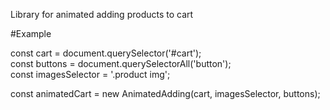Library for animated adding products to cart

#Example

const cart = document.querySelector('#cart'); <br/>
const buttons = document.querySelectorAll('button'); <br/>
const imagesSelector = '.product img'; <br/>

const animatedCart = new AnimatedAdding(cart, imagesSelector, buttons);

